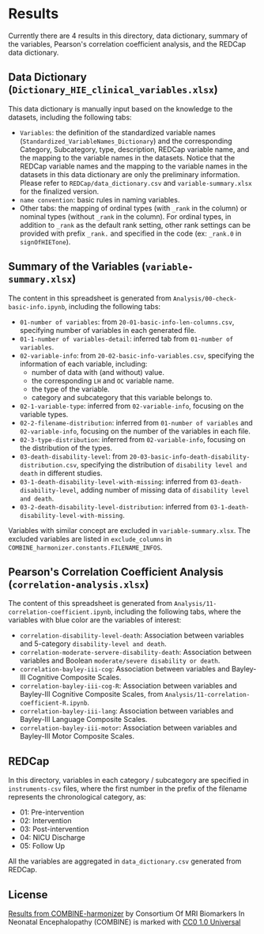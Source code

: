 # Results

Currently there are 4 results in this directory, data dictionary, summary of the variables, Pearson's correlation coefficient analysis, and the REDCap data dictionary.

## Data Dictionary (`Dictionary_HIE_clinical_variables.xlsx`)

This data dictionary is manually input based on the knowledge to the datasets, including the following tabs:
* `Variables`: the definition of the standardized variable names (`Standardized_VariableNames_Dictionary`) and the corresponding Category, Subcategory, type, description, REDCap variable name, and the mapping to the variable names in the datasets. Notice that the REDCap variable names and the mapping to the variable names in the datasets in this data dictionary are only the preliminary information. Please refer to `REDCap/data_dictionary.csv` and `variable-summary.xlsx` for the finalized version.
* `name convention`: basic rules in naming variables.
* Other tabs: the mapping of ordinal types (with `_rank` in the column) or nominal types (without `_rank` in the column). For ordinal types, in addition to `_rank` as the default rank setting, other rank settings can be provided with prefix `_rank.` and specified in the code (ex: `_rank.0` in `signOfHIETone`).

## Summary of the Variables (`variable-summary.xlsx`)

The content in this spreadsheet is generated from `Analysis/00-check-basic-info.ipynb`, including the following tabs:
* `01-number of variables`: from `20-01-basic-info-len-columns.csv`, specifying number of variables in each generated file.
* `01-1-number of variables-detail`: inferred tab from `01-number of variables`.
* `02-variable-info`: from `20-02-basic-info-variables.csv`, specifying the information of each variable, including:
    * number of data with (and without) value.
    * the corresponding `LH` and `OC` variable name.
    * the type of the variable.
    * category and subcategory that this variable belongs to.
* `02-1-variable-type`: inferred from `02-variable-info`, focusing on the variable types.
* `02-2-filename-distribution`: inferred from `01-number of variables` and `02-variable-info`, focusing on the number of the variables in each file.
* `02-3-type-distribution`: inferred from `02-variable-info`, focusing on the distribution of the types.
* `03-death-disability-level`: from `20-03-basic-info-death-disability-distribution.csv`, specifying the distribution of `disability level and death` in different studies.
* `03-1-death-disability-level-with-missing`: inferred from `03-death-disability-level`, adding number of missing data of `disability level and death`.
* `03-2-death-disability-level-distribution`: inferred from `03-1-death-disability-level-with-missing`.

Variables with similar concept are excluded in `variable-summary.xlsx`. The excluded variables are listed in `exclude_columns` in `COMBINE_harmonizer.constants.FILENAME_INFOS`.

## Pearson's Correlation Coefficient Analysis (`correlation-analysis.xlsx`)

The content of this spreadsheet is generated from `Analysis/11-correlation-coefficient.ipynb`, including the following tabs, where the variables with blue color are the variables of interest:
* `correlation-disability-level-death`: Association between variables and 5-category `disability-level and death`.
* `correlation-moderate-servere-disability-death`: Association between variables and Boolean `moderate/severe disability or death`.
* `correlation-bayley-iii-cog`: Association between variables and Bayley-III Cognitive Composite Scales.
* `correlation-bayley-iii-cog-R`: Association between variables and Bayley-III Cognitive Composite Scales, from `Analysis/11-correlation-coefficient-R.ipynb`.
* `correlation-bayley-iii-lang`: Association between variables and Bayley-III Language Composite Scales.
* `correlation-bayley-iii-motor`: Association between variables and Bayley-III Motor Composite Scales.

## REDCap

In this directory, variables in each category / subcategory are specified in `instruments-csv` files, where the first number in the prefix of the filename represents the chronological category, as:
* 01: Pre-intervention
* 02: Intervention
* 03: Post-intervention
* 04: NICU Discharge
* 05: Follow Up

All the variables are aggregated in `data_dictionary.csv` generated from REDCap.

## License

[Results from COMBINE-harmonizer](https://github.com/i3-research/COMBINE-harmonizer/tree/v1.1.0/results) by Consortium Of MRI Biomarkers In Neonatal Encephalopathy (COMBINE) is marked with [CC0 1.0 Universal](https://creativecommons.org/publicdomain/zero/1.0/)

